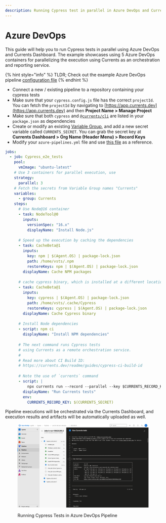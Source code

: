 ```yaml
---
description: Running Cypress test in parallel in Azure DevOps and Currents Dashboard
---
```


# Azure DevOps

This guide will help you to run Cypress tests in parallel using Azure DevOps and Currents Dashboard. The example showcases using 5 Azure DevOps containers for parallelizing the execution using Currents as an orchestration and reporting service.

{% hint style="info" %}
TLDR; Check out the example Azure DevOps pipeline [configuration file](https://github.com/currents-dev/azure-devops-example/blob/main/azure-pipelines.yml)
{% endhint %}

* Connect a new / existing pipeline to a repository containing your cypress tests
* Make sure that your `cypress.config.js` file has the correct `projectId`. You can fetch the `projectId` by navigating to [https://app.currents.dev](https://app.currents.dev) and then **Project Name > Manage Project**
* Make sure that both `cypress` and [`@currents/cli`](../guides/currents-cli.md) are listed in your `package.json` as dependencies
* Create or modify an existing [Variable Group](https://learn.microsoft.com/en-us/azure/devops/pipelines/library/variable-groups?view=azure-devops\&tabs=yaml), and add a new secret variable called `CURRENTS_SECRET`. You can grab the secret key at **Currents Dashboard > Org Name (Header Menu) > Record Keys**
* Modify your `azure-pipelines.yml` file and use [this file](https://github.com/currents-dev/azure-devops-example/blob/main/azure-pipelines.yml) as a reference.&#x20;

```yaml
jobs:
  - job: Cypress_e2e_tests
    pool:
      vmImage: "ubuntu-latest"
    # Use 3 containers for parallel execution, use 
    strategy:
      parallel: 3
    # Fetch the secrets from Variable Group names "Currents"
    variables:
      - group: Currents
    steps:
      # Use Node@16 container
      - task: NodeTool@0
        inputs:
          versionSpec: "16.x"
          displayName: "Install Node.js"

      # Speed up the execution by caching the dependencies
      - task: CacheBeta@1
        inputs:
          key: npm | $(Agent.OS) | package-lock.json
          path: /home/vsts/.npm
          restoreKeys: npm | $(Agent.OS) | package-lock.json
        displayName: Cache NPM packages

      # cache cypress binary, which is installed at a different location
      - task: CacheBeta@1
        inputs:
          key: cypress | $(Agent.OS) | package-lock.json
          path: /home/vsts/.cache/Cypress
          restoreKeys: cypress | $(Agent.OS) | package-lock.json
        displayName: Cache Cypress binary

      # Install Node dependencies
      - script: npm ci
        displayName: "Install NPM dependencies"

      # The next command runs Cypress tests
      # using Currents as a remote orchestration service.
      #
      # Read more about CI Build ID:
      # https://currents.dev/readme/guides/cypress-ci-build-id

      # Note the use of `currents` command
      - script: |
          npx currents run --record --parallel --key $CURRENTS_RECORD_KEY --ci-build-id $BUILD_BUILDNUMBER
        displayName: "Run Currents tests"
        env:
          CURRENTS_RECORD_KEY: $(CURRENTS_SECRET)
```



Pipeline executions will be orchestrated via the Currents Dashboard, and execution results and artifacts will be automatically uploaded as well.

<figure><img src="../.gitbook/assets/Azure-Cypress example.png" alt=""><figcaption><p>Running Cypress Tests in Azure DevOps Pipeline</p></figcaption></figure>
